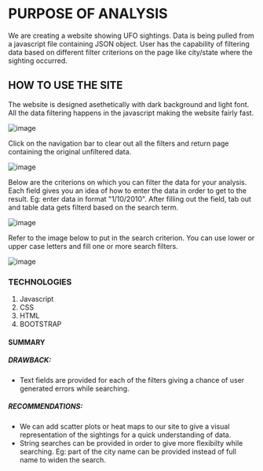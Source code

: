 # PURPOSE OF ANALYSIS
We are creating a website showing UFO sightings. Data is being pulled from a javascript file containing JSON object. User has the capability of filtering data based on different filter criterions on the page like city/state where the sighting occurred. 

## HOW TO USE THE SITE
The website is designed asethetically with dark background and light font. All the data filtering happens in the javascript making the website fairly fast.

![image](https://user-images.githubusercontent.com/82654977/124367289-efcba980-dc23-11eb-8aff-e2235716ce3b.png)

Click on the navigation bar to clear out all the filters and return page containing the original unfiltered data.

![image](https://user-images.githubusercontent.com/82654977/124367267-aaa77780-dc23-11eb-8dfb-c4cd3fe98dd3.png)

Below are the criterions on which you can filter the data for your analysis. Each field gives you an idea of how to enter the data in order to get to the result. Eg: enter data in format "1/10/2010". After filling out the field, tab out and table data gets filterd based on the search term.

![image](https://user-images.githubusercontent.com/82654977/124367245-7a5fd900-dc23-11eb-8739-69a5fd8ea294.png)

Refer to the image below to put in the search criterion. You can use lower or upper case letters and fill one or more search filters. 

![image](https://user-images.githubusercontent.com/82654977/124368057-117c5f00-dc2b-11eb-92bb-b2c8905f1de4.png)

### TECHNOLOGIES 

1. Javascript
2. CSS
3. HTML
4. BOOTSTRAP 

#### SUMMARY
##### **DRAWBACK:**
* Text fields are provided for each of the filters giving a chance of user generated errors while searching. 

##### **RECOMMENDATIONS:**
* We can add scatter plots or heat maps to our site to give a visual representation of the sightings for a quick understanding of data.
* String searches can be provided in order to give more flexibilty while searching. Eg: part of the city name can be provided instead of full name to widen the search. 


